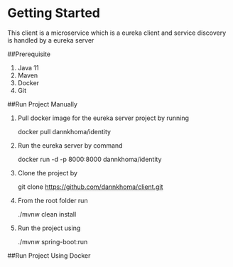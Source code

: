 # Getting Started

This client is a microservice which is a eureka client and service discovery is handled by a eureka server

##Prerequisite

1. Java 11
2. Maven
3. Docker
4. Git

##Run Project Manually

1. Pull docker image for the eureka server project by running

   docker pull dannkhoma/identity

2. Run the eureka server by command

   docker run -d -p 8000:8000 dannkhoma/identity

3. Clone the project by 

   git clone https://github.com/dannkhoma/client.git

4. From the root folder run 
   
   ./mvnw clean install

5. Run the project using 
   
   ./mvnw spring-boot:run

##Run Project Using Docker